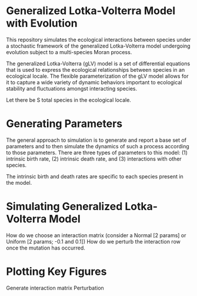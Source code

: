 # Generalized Lotka-Volterra Model with Evolution
This repository simulates the ecological interactions between species under a stochastic framework of the generalized Lotka-Volterra model undergoing evolution subject to a multi-species Moran process. 

The generalized Lotka-Volterra (gLV) model is a set of differential equations that is used to express the ecological relationships between species in an ecological locale. The flexible parameterization of the gLV model allows for it to capture a wide variety of dynamic behaviors important to ecological stability and fluctuations amongst interacting species. 

Let there be S total species in the ecological locale. 

# Generating Parameters
The general approach to simulation is to generate and report a base set of parameters and to then simulate the dynamics of such a process according to those parameters. There are three types of parameters to this model: (1) intrinsic birth rate, (2) intrinsic death rate, and (3) interactions with other species. 

The intrinsic birth and death rates are specific to each species present in the model. 

# Simulating Generalized Lotka-Volterra Model
How do we choose an interaction matrix (consider a Normal [2 params] or Uniform [2 params; -0.1 and 0.1])
How do we perturb the interaction row once the mutation has occurred. 

# Plotting Key Figures
Generate interaction matrix 
Perturbation 
